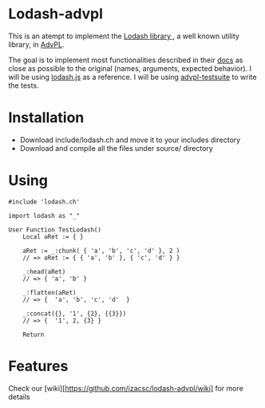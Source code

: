 # Lodash-advpl
This is an atempt to implement the [ Lodash library ](https://lodash.com/), a well known utility library, in [AdvPL](http://tdn.totvs.com/display/tec/AdvPL+-+Sobre). 

The goal is to implement most functionalities described in their [docs](https://lodash.com/docs/4.17.5) as close as possible to the original (names, arguments, expected behavior). I will be using [lodash.js](https://github.com/lodash/lodash/blob/4.17.5/lodash.js) as a reference. I will be using [advpl-testsuite](https://github.com/nginformatica/advpl-testsuite) to write the tests.

# Installation
- Download include/lodash.ch and move it to your includes directory
- Download and compile all the files under source/ directory

# Using

```xBase
#include 'lodash.ch'

import lodash as "_"

User Function TestLodash()
    Local aRet := { }
    
    aRet := _:chunk( { 'a', 'b', 'c', 'd' }, 2 )
    // => aRet := { { 'a', 'b' }, { 'c', 'd' } }

    _:head(aRet)
    // => { 'a', 'b' }

    _:flatten(aRet)
    // => {  'a', 'b', 'c', 'd'  }

    _:concat({}, '1', {2}, {{3}})
    // => {  '1', 2, {3} }

    Return
```

# Features
Check our [wiki][https://github.com/izacsc/lodash-advpl/wiki] for more details 
